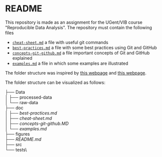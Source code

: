 # README

This repository is made as an assignment for the UGent/VIB course "Reproducible Data Analysis".
The repository must contain the following files

- [`cheat-sheet.md`](./doc/cheat-sheet.md) a file with useful git commands
- [`best-practices.md`](./doc/best-practices.md) a file with some best practices using Git and GitHub
- [`concepts-git-github.md`](./doc/best-practices.md) a file important concepts of Git and GitHub explained
- [`examples.md`](./doc/examples.m) a file in which some examples are illustrated


The folder structure was inspired by [this webpage](https://coderefinery.github.io/reproducible-research/organizing-projects/) and 
[this webpage](https://medium.com/code-factory-berlin/github-repository-structure-best-practices-248e6effc405).

The folder structure can be visualized as follows:


├── Data\
│   ├── processed-data\
│   └── raw-data\
├── doc\
│   ├── *best-practices.md*\
│   ├── *cheat-sheet.md*\
│   ├── *concepts-git-github.MD*\
│   └── *examples.md*\
├── figures\
├── *README.md*\
├── src\
└── tests\
